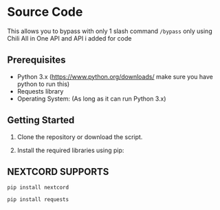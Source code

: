 # Source Code

This allows you to bypass with only 1 slash command `/bypass` only using Chili All in One API and API i added for code

## Prerequisites

- Python 3.x (https://www.python.org/downloads/ make sure you have python to run this)
- Requests library
- Operating System: (As long as it can run Python 3.x)

## Getting Started

1. Clone the repository or download the script.

2. Install the required libraries using pip:
## NEXTCORD SUPPORTS
   ```shell
   pip install nextcord
   ```
   
   ```shell
   pip install requests
   ```
